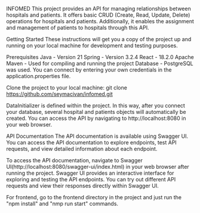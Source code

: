 INFOMED 
This project provides an API for managing relationships between hospitals and patients. It offers basic CRUD (Create, Read, Update, Delete) operations for hospitals and patients. Additionally, it enables the assignment and management of patients to hospitals through this API.

Getting Started
These instructions will get you a copy of the project up and running on your local machine for development and testing purposes.

Prerequisites
Java - Version 21
Spring - Version 3.2.4
React - 18.2.0
Apache Maven - Used for compiling and running the project
Database - PostgreSQL was used. You can connect by entering your own credentials in the application.properties file.

Clone the project to your local machine:
git clone https://github.com/seymacivan/infomed.git

DataInitializer is defined within the project. In this way, after you connect your database, several hospital and patients objects will automatically be created.
You can access the API by navigating to http://localhost:8080 in your web browser.

API Documentation
The API documentation is available using Swagger UI. You can access the API documentation to explore endpoints, test API requests, and view detailed information about each endpoint.

To access the API documentation, navigate to Swagger UI(http://localhost:8080/swagger-ui/index.html) in your web browser after running the project. Swagger UI provides an interactive interface for exploring and testing the API endpoints. You can try out different API requests and view their responses directly within Swagger UI.

For frontend, go to the frontend directory in the project and just run the "npm install" and "nmp run start" commands.
